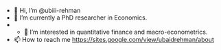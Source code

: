 - 👋 Hi, I’m @ubiii-rehman
- 🌱 I’m currently a PhD researcher in Economics.
- - 👀 I’m interested in quantitative finance and macro-econometrics.
- 📫 How to reach me https://sites.google.com/view/ubaidrehman/about


<!---
ubiii-rehman/ubiii-rehman is a ✨ special ✨ repository because its `README.md` (this file) appears on your GitHub profile.
You can click the Preview link to take a look at your changes.
--->
